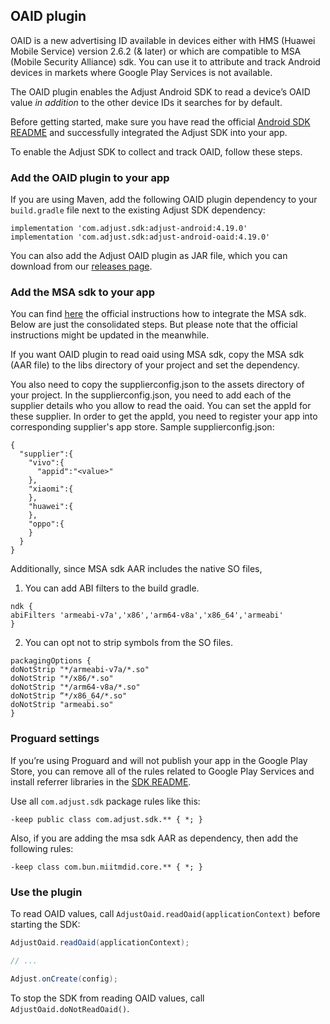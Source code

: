 ## OAID plugin

OAID is a new advertising ID available in devices either with HMS (Huawei Mobile Service) version 2.6.2 (& later) or which are compatible to MSA (Mobile Security Alliance) sdk. You can use it to attribute and track Android devices in markets where Google Play Services is not available. 

The OAID plugin enables the Adjust Android SDK to read a device’s OAID value *in addition* to the other device IDs it searches for by default. 

Before getting started, make sure you have read the official [Android SDK README][readme] and successfully integrated the Adjust SDK into your app.

To enable the Adjust SDK to collect and track OAID, follow these steps.

### Add the OAID plugin to your app

If you are using Maven, add the following OAID plugin dependency to your `build.gradle` file next to the existing Adjust SDK dependency:

```
implementation 'com.adjust.sdk:adjust-android:4.19.0'
implementation 'com.adjust.sdk:adjust-android-oaid:4.19.0'
```

You can also add the Adjust OAID plugin as JAR file, which you can download from our [releases page][releases].

### Add the MSA sdk to your app

You can find [here][msasdk] the official instructions how to integrate the MSA sdk.  Below are just the consolidated steps.  But please note that the official instructions might be updated in the meanwhile.

If you want OAID plugin to read oaid using MSA sdk, copy the MSA sdk (AAR file) to the libs directory of your project and set the dependency.

You also need to copy the supplierconfig.json to the assets directory of your project.  In the supplierconfig.json, you need to add each of the supplier details who you allow to read the oaid.  You can set the appId for these supplier.  In order to get the appId, you need to register your app into corresponding supplier's app store.  Sample supplierconfig.json:
```
{
  "supplier":{
    "vivo":{
      "appid":"<value>"
    },
    "xiaomi":{
    },
    "huawei":{
    },
    "oppo":{
    }
  }
}
```

Additionally, since MSA sdk AAR includes the native SO files, 

1. You can add ABI filters to the build gradle.
```
ndk {
abiFilters 'armeabi-v7a','x86','arm64-v8a','x86_64','armeabi'
}
```

2. You can opt not to strip symbols from the SO files.
```
packagingOptions { 
doNotStrip "*/armeabi-v7a/*.so"
doNotStrip "*/x86/*.so" 
doNotStrip "*/arm64-v8a/*.so" 
doNotStrip “*/x86_64/*.so" 
doNotStrip "armeabi.so"
}
```

### Proguard settings

If you’re using Proguard and will not publish your app in the Google Play Store, you can remove all of the rules related to Google Play Services and install referrer libraries in the [SDK README][readme proguard].

Use all `com.adjust.sdk` package rules like this:

```
-keep public class com.adjust.sdk.** { *; }
```

Also, if you are adding the msa sdk AAR as dependency, then add the following rules:

```
-keep class com.bun.miitmdid.core.** { *; }
```

### Use the plugin

To read OAID values, call `AdjustOaid.readOaid(applicationContext)` before starting the SDK:

```java
AdjustOaid.readOaid(applicationContext);

// ...

Adjust.onCreate(config);
```

To stop the SDK from reading OAID values, call `AdjustOaid.doNotReadOaid()`.


[readme]:    ../../../README.md
[releases]:  https://github.com/adjust/android_sdk/releases
[readme proguard]: https://github.com/adjust/android_sdk#qs-proguard
[msasdk]:  https://dev.vivo.com.cn/documentCenter/doc/253
